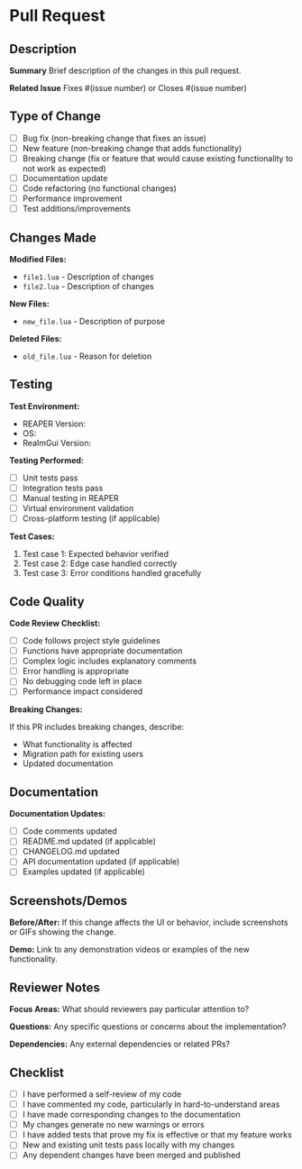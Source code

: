 # Pull Request

## Description

**Summary**
Brief description of the changes in this pull request.

**Related Issue**
Fixes #(issue number) or Closes #(issue number)

## Type of Change

- [ ] Bug fix (non-breaking change that fixes an issue)
- [ ] New feature (non-breaking change that adds functionality)
- [ ] Breaking change (fix or feature that would cause existing functionality to not work as expected)
- [ ] Documentation update
- [ ] Code refactoring (no functional changes)
- [ ] Performance improvement
- [ ] Test additions/improvements

## Changes Made

**Modified Files:**

- `file1.lua` - Description of changes
- `file2.lua` - Description of changes

**New Files:**

- `new_file.lua` - Description of purpose

**Deleted Files:**

- `old_file.lua` - Reason for deletion

## Testing

**Test Environment:**

- REAPER Version:
- OS:
- ReaImGui Version:

**Testing Performed:**

- [ ] Unit tests pass
- [ ] Integration tests pass
- [ ] Manual testing in REAPER
- [ ] Virtual environment validation
- [ ] Cross-platform testing (if applicable)

**Test Cases:**

1. Test case 1: Expected behavior verified
2. Test case 2: Edge case handled correctly
3. Test case 3: Error conditions handled gracefully

## Code Quality

**Code Review Checklist:**

- [ ] Code follows project style guidelines
- [ ] Functions have appropriate documentation
- [ ] Complex logic includes explanatory comments  
- [ ] Error handling is appropriate
- [ ] No debugging code left in place
- [ ] Performance impact considered

**Breaking Changes:**

If this PR includes breaking changes, describe:

- What functionality is affected
- Migration path for existing users
- Updated documentation

## Documentation

**Documentation Updates:**

- [ ] Code comments updated
- [ ] README.md updated (if applicable)
- [ ] CHANGELOG.md updated
- [ ] API documentation updated (if applicable)
- [ ] Examples updated (if applicable)

## Screenshots/Demos

**Before/After:**
If this change affects the UI or behavior, include screenshots or GIFs showing the change.

**Demo:**
Link to any demonstration videos or examples of the new functionality.

## Reviewer Notes

**Focus Areas:**
What should reviewers pay particular attention to?

**Questions:**
Any specific questions or concerns about the implementation?

**Dependencies:**
Any external dependencies or related PRs?

## Checklist

- [ ] I have performed a self-review of my code
- [ ] I have commented my code, particularly in hard-to-understand areas
- [ ] I have made corresponding changes to the documentation
- [ ] My changes generate no new warnings or errors
- [ ] I have added tests that prove my fix is effective or that my feature works
- [ ] New and existing unit tests pass locally with my changes
- [ ] Any dependent changes have been merged and published

